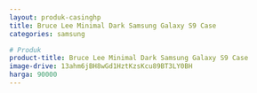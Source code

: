 ```yaml
---
layout: produk-casinghp
title: Bruce Lee Minimal Dark Samsung Galaxy S9 Case
categories: samsung

# Produk
product-title: Bruce Lee Minimal Dark Samsung Galaxy S9 Case
image-drive: 13ahm6jBH8wGd1HztKzsKcu89BT3LY0BH
harga: 90000
---
```

